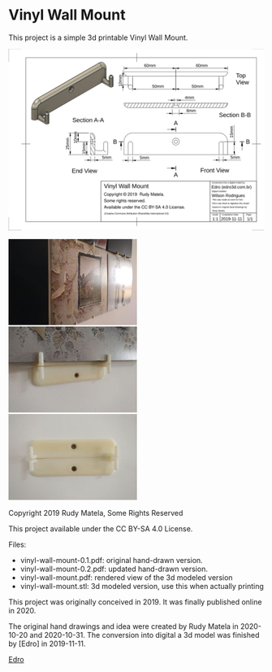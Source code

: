 Vinyl Wall Mount
================

This project is a simple 3d printable Vinyl Wall Mount.

![Vinyl Wall Mount Diagram](vinyl-wall-mount.svg)

![Vinyl Wall Mount on Wall](vinyl-wall-mount-0-sm.jpg)
![Vinyl Wall Mount close-up (1)](vinyl-wall-mount-1-sm.jpg)
![Vinyl Wall Mount close-up (2)](vinyl-wall-mount-2-sm.jpg)

Copyright 2019 Rudy Matela, Some Rights Reserved

This project available under the CC BY-SA 4.0 License.

Files:

* vinyl-wall-mount-0.1.pdf: original hand-drawn version.
* vinyl-wall-mount-0.2.pdf: updated hand-drawn version.
* vinyl-wall-mount.pdf: rendered view of the 3d modeled version
* vinyl-wall-mount.stl: 3d modeled version, use this when actually printing

This project was originally conceived in 2019.
It was finally published online in 2020.

The original hand drawings and idea were created by Rudy Matela in 2020-10-20 and 2020-10-31.
The conversion into digital a 3d model was finished by [Edro] in 2019-11-11.

[Edro](http://edro3d.com.br)
